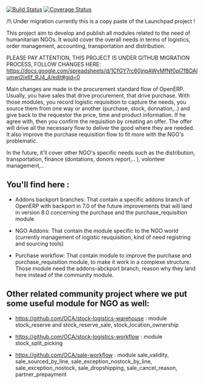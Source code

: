 [![Build Status](https://travis-ci.org/OCA/vertical-ngo.svg?branch=8.0)](https://travis-ci.org/OCA/vertical-ngo)
[![Coverage Status](https://coveralls.io/repos/OCA/vertical-ngo/badge.png?branch=8.0)](https://coveralls.io/r/OCA/vertical-ngo?branch=8.0)

/!\ Under migration currently this is a copy paste of the Launchpad project !


This project aim to develop and publish all modules related to the need of humanitarian NGOs. It would cover the overall needs in terms of logistics, order management, accounting, transportation and distribution.

PLEASE PAY ATTENTION, THIS PROJECT IS UNDER GITHUB MIGRATION PROCESS, FOLLOW CHANGES HERE: https://docs.google.com/spreadsheets/d/1CfGY7rc60jnpAWvMfNf0pI7fBDAlumwI2jx6f_RJ4_4/edit#gid=0

Main changes are made in the procurement standard flow of OpenERP. Usually, you have sales that drive procurement, that drive purchase. With those modules, you record logistic requisition to capture the needs, you source them from one way or another (purchase, stock, donnation,..) and give back to the requestor the price, time and product information. If he agree with, then you confirm the requisition by creating an offer. The offer will drive all the necessary flow to deliver the good where they are needed. It also improve the purchase requisition flow to fit more with the NGO's problematic.

In the future, it'll cover other NGO's specific needs such as the distribution, transportation, finance (dontations, donors report,.. ), volonteer management,..

You'll find here :
----------------------

- Addons backport branches: That contain a specific addons branch of OpenERP with backport in 7.0 of the future improvements that will land in version 8.0 concerning the purchase and the purchase_requisition module

- NGO Addons: That contain the module specific to the NGO world (currently management of logistic reuquisition, kind of need registring and sourcing tools)

- Purchase workflow: That contain module to improve the purchase and purchase_requisition module, to make it work in a complexe structure. Those module need the addons-abckport branch, reason why they land here instead of the community module.

Other related community project where we put some useful module for NGO as well:
--------------------------------------------------------------------------------------------------------------------

 * https://github.com/OCA/stock-logistics-warehouse : module stock_reserve and stock_reserve_sale, stock_location_ownership

 * https://github.com/OCA/stock-logistics-workflow : module stock_split_picking

 * https://github.com/OCA/sale-workflow : module sale_validity, sale_sourced_by_line, sale_exception_nostock_by_line, sale_exception_nostock, sale_dropshipping, sale_cancel_reason, partner_prepayment